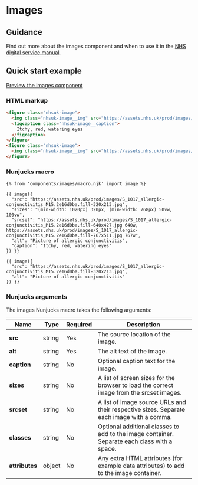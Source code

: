 # Images

## Guidance

Find out more about the images component and when to use it in the [NHS digital service manual](https://service-manual.nhs.uk/faqs/components/images).

## Quick start example

[Preview the images component](https://nhsuk.github.io/nhsuk-frontend/components/images/index.html)

### HTML markup

```html
<figure class="nhsuk-image">
  <img class="nhsuk-image__img" src="https://assets.nhs.uk/prod/images/S_1017_allergic-conjunctivitis_M15.2e16d0ba.fill-320x213.jpg" alt="Picture of allergic conjunctivitis" sizes="(min-width: 1020px) 320px, (min-width: 768px) 50vw, 100vw" srcset="https://assets.nhs.uk/prod/images/S_1017_allergic-conjunctivitis_M15.2e16d0ba.fill-640x427.jpg 640w, https://assets.nhs.uk/prod/images/S_1017_allergic-conjunctivitis_M15.2e16d0ba.fill-767x511.jpg 767w">
  <figcaption class="nhsuk-image__caption">
    Itchy, red, watering eyes
  </figcaption>
</figure>
<figure class="nhsuk-image">
  <img class="nhsuk-image__img" src="https://assets.nhs.uk/prod/images/S_1017_allergic-conjunctivitis_M15.2e16d0ba.fill-320x213.jpg" alt="Picture of allergic conjunctivitis">
</figure>
```

### Nunjucks macro

```
{% from 'components/images/macro.njk' import image %}

{{ image({
  "src": "https://assets.nhs.uk/prod/images/S_1017_allergic-conjunctivitis_M15.2e16d0ba.fill-320x213.jpg",
  "sizes": "(min-width: 1020px) 320px, (min-width: 768px) 50vw, 100vw",
  "srcset": "https://assets.nhs.uk/prod/images/S_1017_allergic-conjunctivitis_M15.2e16d0ba.fill-640x427.jpg 640w, https://assets.nhs.uk/prod/images/S_1017_allergic-conjunctivitis_M15.2e16d0ba.fill-767x511.jpg 767w",
  "alt": "Picture of allergic conjunctivitis",
  "caption": "Itchy, red, watering eyes"
}) }}

{{ image({
  "src": "https://assets.nhs.uk/prod/images/S_1017_allergic-conjunctivitis_M15.2e16d0ba.fill-320x213.jpg",
  "alt": "Picture of allergic conjunctivitis"
}) }}
```

### Nunjucks arguments

The images Nunjucks macro takes the following arguments:

| Name                    | Type     | Required  | Description             |
| ------------------------|----------|-----------|-------------------------|
| **src**                 | string   | Yes       | The source location of the image. |
| **alt**                 | string   | Yes       | The alt text of the image. |
| **caption**             | string   | No        | Optional caption text for the image. |
| **sizes**               | string   | No        | A list of screen sizes for the browser to load the correct image from the srcset images. |
| **srcset**              | string   | No        | A list of image source URLs and their respective sizes. Separate each image with a comma. |
| **classes**             | string   | No        | Optional additional classes to add to the image container. Separate each class with a space. |
| **attributes**          | object   | No        | Any extra HTML attributes (for example data attributes) to add to the image container. |
